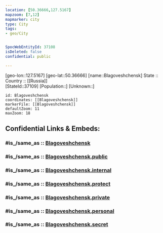 ```yaml
---
location: [50.36666,127.5167] 
mapzoom: [7,12] 
mapmarker: city 
type: City
tags:
- geo/City


SpocWebEntityId: 37108
isDeleted: false
confidential: public

---
```

[geo-lon::127.5167] 
[geo-lat::50.36666] 
[name::Blagoveshchensk] 
State ::  
Country :: [[Russia]]  
[StateId::37109] 
[Population::] 
[Unknown::] 


```leaflet
id: Blagoveshchensk
coordinates: [[Blagoveshchensk]] 
markerFile: [[Blagoveshchensk]] 
defaultZoom: 11 
maxZoom: 18
```


## Confidential Links & Embeds: 

### #is_/same_as :: [Blagoveshchensk](/_Standards/Earth/Continent/Asia/Asia~North/Asia~NorthEast/Amur_Oblast/City/Blagoveshchensk.md) 

### #is_/same_as :: [Blagoveshchensk.public](/_public/Earth/Continent/Asia/Asia~North/Asia~NorthEast/Amur_Oblast/City/Blagoveshchensk.public.md) 

### #is_/same_as :: [Blagoveshchensk.internal](/_internal/Earth/Continent/Asia/Asia~North/Asia~NorthEast/Amur_Oblast/City/Blagoveshchensk.internal.md) 

### #is_/same_as :: [Blagoveshchensk.protect](/_protect/Earth/Continent/Asia/Asia~North/Asia~NorthEast/Amur_Oblast/City/Blagoveshchensk.protect.md) 

### #is_/same_as :: [Blagoveshchensk.private](/_private/Earth/Continent/Asia/Asia~North/Asia~NorthEast/Amur_Oblast/City/Blagoveshchensk.private.md) 

### #is_/same_as :: [Blagoveshchensk.personal](/_personal/Earth/Continent/Asia/Asia~North/Asia~NorthEast/Amur_Oblast/City/Blagoveshchensk.personal.md) 

### #is_/same_as :: [Blagoveshchensk.secret](/_secret/Earth/Continent/Asia/Asia~North/Asia~NorthEast/Amur_Oblast/City/Blagoveshchensk.secret.md)

